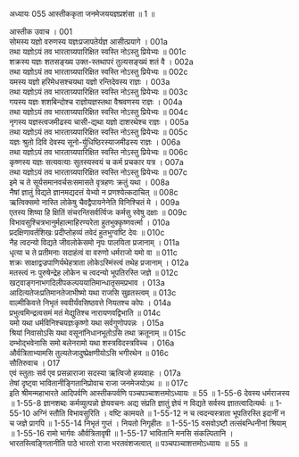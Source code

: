 अध्यायः 055
	आस्तीककृता जनमेजययज्ञप्रशंसा ॥ 1 ॥ 

आस्तीक उवाच । 	001  
सोमस्य यज्ञो वरुणस्य यज्ञःप्रजापतेर्यज्ञ आसीत्प्रयागे । 	001a  
तथा यज्ञोऽयं तव भारताग्र्यपारिक्षित स्वस्ति नोऽस्तु प्रियेभ्यः ॥ 	001c  
शक्रस्य यज्ञः शतसङ्ख्य उक्त-स्तथापरं तुल्यसङ्ख्यं शतं वै । 	002a  
तथा यज्ञोऽयं तव भारताग्र्यपारिक्षित स्वस्ति नोऽस्तु प्रियेभ्यः ॥ 	002c  
यमस्य यज्ञो हरिमेधसश्चयथा यज्ञो रन्तिदेवस्य राज्ञः । 	003a  
तथा यज्ञोऽयं तव भारताग्र्यपारिक्षित स्वस्ति नोऽस्तु प्रियेभ्यः ॥ 	003c  
गयस्य यज्ञः शशबिन्दोश्च राज्ञोयज्ञस्तथा वैश्रवणस्य राज्ञः । 	004a  
तथा यज्ञोऽयं तव भारताग्र्यपारिक्षित स्वस्ति नोऽस्तु प्रियेभ्यः ॥ 	004c  
नृगस्य यज्ञस्त्वजमीढस्य चासी-द्यथा यज्ञो दाशरथेश्च राज्ञः । 	005a  
तथा यज्ञोऽयं तव भारताग्र्यपारिक्षित स्वस्ति नोऽस्तु प्रियेभ्यः ॥ 	005c  
यज्ञः श्रुतो दिवि देवस्य सूनो-र्युधिष्ठिरस्याजमीढस्य राज्ञः । 	006a  
तथा यज्ञोऽयं तव भारताग्र्यपारिक्षित स्वस्ति नोऽस्तु प्रियेभ्यः ॥ 	006c  
कृष्णस्य यज्ञः सत्यवत्याः सुतस्यस्वयं च कर्म प्रचकार यत्र । 	007a  
तथा यज्ञोऽयं तव भारताग्र्यपारिक्षित स्वस्ति नोऽस्तु प्रियेभ्यः ॥ 	007c  
इमे च ते सूर्यसमानवर्चसःसमासते वृत्रहणः क्रतुं यथा । 	008a  
नैषां ज्ञातुं विद्यते ज्ञानमद्यदत्तं येभ्यो न प्रणश्येत्कदाचित् ॥ 	008c  
ऋत्विक्समो नास्ति लोकेषु चैवद्वैपायनेनेति विनिश्चितं मे । 	009a  
एतस्य शिष्या हि क्षितिं संचरन्तिसर्वर्त्विजः कर्मसु स्वेषु दक्षाः ॥ 	009c  
विभावसुश्चित्रभानुर्महात्माहिरण्यरेता हुतभुक्कृष्णवर्त्मा । 	010a  
प्रदक्षिणावर्तशिखः प्रदीप्तोहव्यं तवेदं हुतभुग्वष्टि देवः ॥ 	010c  
नैह त्वदन्यो विद्यते जीवलोकेसमो नृपः पालयिता प्रजानाम् । 	011a  
धृत्या च ते प्रतीमनाः सदाहंत्वं वा वरुणो धर्मराजो यमो वा ॥ 	011c  
शक्रः साक्षाद्वज्रपाणिर्यथेहत्राता लोकेऽस्मिंस्त्वं तथेह प्रजानाम् । 	012a  
मतस्त्वं नः पुरुषेन्द्रेह लोकेन च त्वदन्यो भूपतिरस्ति जज्ञे ॥ 	012c  
खट्वाङ्गनाभगदिलीपकल्पययातिमान्धातृसमप्रभाव । 	013a  
आदित्यतेजःप्रतिमानतेजाभीष्मो यथा राजसि सुव्रतस्त्वम् ॥ 	013c  
वाल्मीकिवत्ते निभृतं स्ववीर्यंवसिष्ठवत्ते नियतश्च कोपः । 	014a  
प्रभुत्वमिन्द्रत्वसमं मतं मेद्युतिश्च नारायणवद्विभाति ॥ 	014c  
यमो यथा धर्मविनिश्चयज्ञःकृष्णो यथा सर्वगुणोपपन्नः । 	015a  
श्रियां निवासोऽसि यथा वसूनांनिधानभूतोऽसि तथा क्रतूनाम् ॥ 	015c  
दम्भोद्भवेनासि समो बलेनरामो यथा शस्त्रविदस्त्रविच्च । 	016a  
और्वत्रिताभ्यामसि तुल्यतेजादुष्प्रेक्षणीयोऽसि भगीरथेन ॥ 	016c  
सौतिरुवाच । 	017  
एवं स्तुताः सर्व एव प्रसन्नाराजा सदस्या ऋत्विजो हव्यवाहः । 	017a  
तेषां दृष्ट्वा भावितानीङ्गितानिप्रोवाच राजा जनमेजयोऽथ ॥ ॥ 	017c  
इति श्रीमन्महाभारते आदिपर्वणि आस्तीकपर्वणि पञ्चपञ्चाशत्तमोऽध्यायः ॥ 55 ॥ 
1-55-6 देवस्य धर्मराजस्य ॥ 1-55-8 ज्ञानशब्दः कर्मव्युत्पन्नो ज्ञेयवचनः अद्य संप्रति ज्ञातुं ज्ञेयं न विद्यते सर्वस्य ज्ञातत्वादित्यर्थः ॥ 1-55-10 अग्निं स्तौति विभावसुरिति । वष्टि कामयते ॥ 1-55-12 न च त्वदन्यस्त्राता भूपतिरस्ति इदानीं न च जज्ञे प्रागपि ॥ 1-55-14 निभृतं गुप्तं । नियतो निगृहीतः ॥ 1-55-15 वसवोऽष्टौ तत्संबन्धिनीनां श्रियाम् ॥ 1-55-16 रामो भार्गवः और्वत्रितावृषी ॥ 1-55-17 भावितानि मनसि संकल्पितानि । भारतस्त्विङ्गितानीति पाठे भारतो राजा भरतवंशजत्वात् ॥ पञ्चपञ्चाशत्तमोऽध्यायः ॥ 55 ॥
